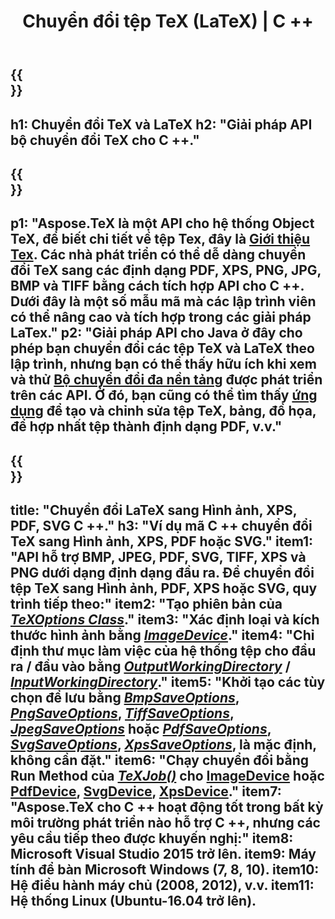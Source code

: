 ﻿---
translation: true
template: /_templates/_conversion-cpp.md
title: Chuyển đổi tệp TeX (LaTeX) | C ++
url: /cpp/conversion/
keywords: Công cụ chuyển đổi tex cpp api, công cụ chuyển đổi tex c ++ api
description: Giải pháp API C ++ chuyển đổi TeX (LaTeX). Chuyển đổi tệp LaTeX sang PDF, XPS và Hình ảnh bao gồm PNG, JPEG, TIFF, BMP với vài dòng mã C ++.
family: tex
platformtag: cpp
feature: conversion
---

{{<section banner>}}
---
h1: Chuyển đổi TeX và LaTeX
h2: "Giải pháp API bộ chuyển đổi TeX cho C ++."
---

{{<section overview>}}
---
p1: "Aspose.TeX là một API cho hệ thống Object TeX, để biết chi tiết về tệp Tex, đây là [Giới thiệu Tex](https://docs.aspose.com/tex/cpp/what-is-tex/). Các nhà phát triển có thể dễ dàng chuyển đổi TeX sang các định dạng PDF, XPS, PNG, JPG, BMP và TIFF bằng cách tích hợp API cho C ++. Dưới đây là một số mẫu mã mà các lập trình viên có thể nâng cao và tích hợp trong các giải pháp LaTex."
p2: "Giải pháp API cho Java ở đây cho phép bạn chuyển đổi các tệp TeX và LaTeX theo lập trình, nhưng bạn có thể thấy hữu ích khi xem và thử [Bộ chuyển đổi đa nền tảng](https://products.aspose.app/tex/conversion) được phát triển trên các API. Ở đó, bạn cũng có thể tìm thấy [ứng dụng](https://products.aspose.app/tex/application) để tạo và chỉnh sửa tệp TeX, bảng, đồ họa, để hợp nhất tệp thành định dạng PDF, v.v."
---

{{<section feature1>}}
---
title: "Chuyển đổi LaTeX sang Hình ảnh, XPS, PDF, SVG C ++."
h3: "Ví dụ mã C ++ chuyển đổi TeX sang Hình ảnh, XPS, PDF hoặc SVG."
item1: "API hỗ trợ BMP, JPEG, PDF, SVG, TIFF, XPS và PNG dưới dạng định dạng đầu ra. Để chuyển đổi tệp TeX sang Hình ảnh, PDF, XPS hoặc SVG, quy trình tiếp theo:"
item2: "Tạo phiên bản của [*TeXOptions Class*](https://reference.aspose.com/tex/cpp/class/aspose.te_x.te_x_options)."
item3: "Xác định loại và kích thước hình ảnh bằng [*ImageDevice*](https://reference.aspose.com/page/cpp/class/aspose.page.e_p_s.device.image_device)."
item4: "Chỉ định thư mục làm việc của hệ thống tệp cho đầu ra / đầu vào bằng [*OutputWorkingDirectory*](https://reference.aspose.com/tex/cpp/class/aspose.te_x.te_x_options#aa4f4ea6dab7db5ba1b40800495f16f63) / [*InputWorkingDirectory*](https://reference.aspose.com/tex/cpp/class/aspose.te_x.te_x_options#aa4f4ea6dab7db5ba1b40800495f16f63)."
item5: "Khởi tạo các tùy chọn để lưu bằng [*BmpSaveOptions*](https://reference.aspose.com/tex/cpp/class/aspose.te_x.presentation.image.bmp_save_options), [*PngSaveOptions*](https://reference.aspose.com/tex/cpp/class/aspose.te_x.presentation.image.png_save_options), [*TiffSaveOptions*](https://reference.aspose.com/tex/cpp/class/aspose.te_x.presentation.image.tiff_save_options), [*JpegSaveOptions*](https://reference.aspose.com/tex/cpp/class/aspose.te_x.presentation.image.jpeg_save_options) hoặc [*PdfSaveOptions*](https://reference.aspose.com/tex/cpp/class/aspose.te_x.presentation.pdf.pdf_save_options), [*SvgSaveOptions*](https://reference.aspose.com/tex/cpp/class/aspose.te_x.presentation.svg.svg_save_options), [*XpsSaveOptions*](https://reference.aspose.com/tex/cpp/class/aspose.te_x.presentation.xps.xps_save_options), là mặc định, không cần đặt."
item6: "Chạy chuyển đổi bằng Run Method của [*TeXJob()*](https://reference.aspose.com/tex/cpp/class/aspose.te_x.te_x_job) cho [ImageDevice](https://reference.aspose.com/tex/cpp/class/aspose.te_x.presentation.image.image_device) hoặc [PdfDevice](https://reference.aspose.com/tex/cpp/class/aspose.te_x.presentation.pdf.pdf_device), [SvgDevice](https://reference.aspose.com/tex/cpp/class/aspose.te_x.presentation.svg.svg_device), [XpsDevice](https://reference.aspose.com/tex/cpp/class/aspose.te_x.presentation.xps.xps_device)."
item7: "Aspose.TeX cho C ++ hoạt động tốt trong bất kỳ môi trường phát triển nào hỗ trợ C ++, nhưng các yêu cầu tiếp theo được khuyến nghị:"
item8: Microsoft Visual Studio 2015 trở lên.
item9: Máy tính để bàn Microsoft Windows (7, 8, 10).
item10: Hệ điều hành máy chủ (2008, 2012), v.v.
item11: Hệ thống Linux (Ubuntu-16.04 trở lên).
---


